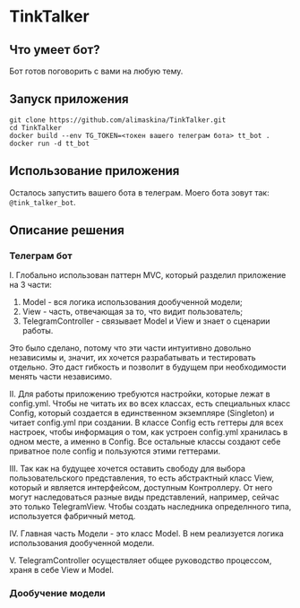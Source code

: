 # TinkTalker

## Что умеет бот?
Бот готов поговорить с вами на любую тему.

## Запуск приложения

`git clone https://github.com/alimaskina/TinkTalker.git`  
`cd TinkTalker`  
`docker build --env TG_TOKEN=<токен вашего телеграм бота> tt_bot .`  
`docker run -d tt_bot`

## Использование приложения
Осталось запустить вашего бота в телеграм. Моего бота зовут так: `@tink_talker_bot`. 

## Описание решения

### Телеграм бот

I. Глобально использован паттерн MVC, который разделил приложение на 3 части:
1) Model - вся логика использования дообученной модели;
2) View - часть, отвечающая за то, что видит пользователь;
3) TelegramController - связывает Model и View и знает о сценарии работы.

Это было сделано, потому что эти части интуитивно довольно независимы и, значит, их хочется разрабатывать и тестировать отдельно. Это даст гибкость и позволит в будущем при необходимости менять части независимо.

II. Для работы приложению требуются настройки, которые лежат в config.yml. Чтобы не читать их во всех классах, есть специальных класс Config, который создается в единственном экземпляре (Singleton) и читает config.yml при создании. 
В классе Config есть геттеры для всех настроек, чтобы информация о том, как устроен config.yml хранилась в одном месте, а именно в Config. Все остальные классы создают себе приватное поле config и пользуются этими геттерами. 

III. Так как на будущее хочется оставить свободу для выбора пользовательского представления, то есть абстрактный класс View, который и является интерфейсом, доступным Контроллеру. От него могут наследоваться разные виды представлений, например, сейчас это только TelegramView. 
Чтобы создать наследника определнного типа, используется фабричный метод.

IV. Главная часть Модели - это класс Model. В нем реализуется логика использования дообученной модели.

V. TelegramController осуществляет общее руководство процессом, храня в себе View и Model. 

### Дообучение модели

